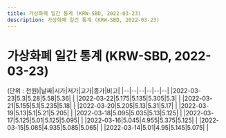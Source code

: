 ```yaml
---
title: 가상화폐 일간 통계 (KRW-SBD, 2022-03-23)
description: 가상화폐 일간 통계 (KRW-SBD, 2022-03-23)
---
```


가상화폐 일간 통계 (KRW-SBD, 2022-03-23)
===

(단위 : 천원)|날짜|시가|저가|고가|종가|비고|
|--|--|--|--|--|--|
|2022-03-23|5.3|5.28|5.58|5.36|    |
|2022-03-22|5.175|5.135|5.305|5.3|    |
|2022-03-21|5.155|5.1|5.235|5.18|    |
|2022-03-20|5.205|5.13|5.31|5.17|    |
|2022-03-19|5.13|5.1|5.21|5.205|    |
|2022-03-18|5.095|5.035|5.13|5.125|    |
|2022-03-17|5.125|5.01|5.125|5.095|    |
|2022-03-16|5.045|4.955|5.375|5.125|    |
|2022-03-15|5.085|4.935|5.085|5.065|    |
|2022-03-14|5.01|4.95|5.145|5.075|    |
